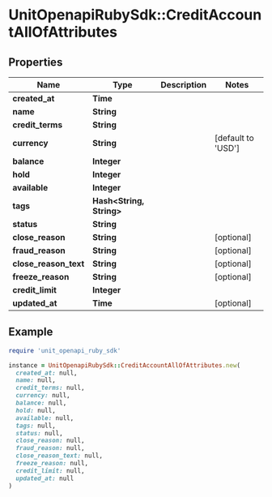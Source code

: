 # UnitOpenapiRubySdk::CreditAccountAllOfAttributes

## Properties

| Name | Type | Description | Notes |
| ---- | ---- | ----------- | ----- |
| **created_at** | **Time** |  |  |
| **name** | **String** |  |  |
| **credit_terms** | **String** |  |  |
| **currency** | **String** |  | [default to &#39;USD&#39;] |
| **balance** | **Integer** |  |  |
| **hold** | **Integer** |  |  |
| **available** | **Integer** |  |  |
| **tags** | **Hash&lt;String, String&gt;** |  |  |
| **status** | **String** |  |  |
| **close_reason** | **String** |  | [optional] |
| **fraud_reason** | **String** |  | [optional] |
| **close_reason_text** | **String** |  | [optional] |
| **freeze_reason** | **String** |  | [optional] |
| **credit_limit** | **Integer** |  |  |
| **updated_at** | **Time** |  | [optional] |

## Example

```ruby
require 'unit_openapi_ruby_sdk'

instance = UnitOpenapiRubySdk::CreditAccountAllOfAttributes.new(
  created_at: null,
  name: null,
  credit_terms: null,
  currency: null,
  balance: null,
  hold: null,
  available: null,
  tags: null,
  status: null,
  close_reason: null,
  fraud_reason: null,
  close_reason_text: null,
  freeze_reason: null,
  credit_limit: null,
  updated_at: null
)
```

